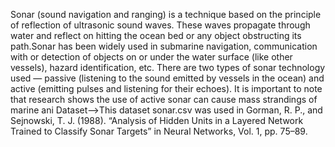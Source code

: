 Sonar (sound navigation and ranging) is a technique based on the principle of reflection of ultrasonic sound waves. These waves propagate through water and reflect on hitting the ocean bed or any object obstructing its path.Sonar has been widely used in submarine navigation, communication with or detection of objects on or under the water surface (like other vessels), hazard identification, etc. There are two types of sonar technology used — passive (listening to the sound emitted by vessels in the ocean) and active (emitting pulses and listening for their echoes). It is important to note that research shows the use of active sonar can cause mass strandings of marine ani
Dataset-->This dataset sonar.csv was used in Gorman, R. P., and Sejnowski, T. J. (1988). “Analysis of Hidden Units in a Layered Network Trained to Classify Sonar Targets” in Neural Networks, Vol. 1, pp. 75–89.
